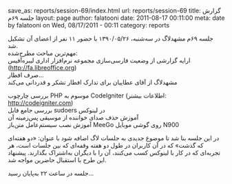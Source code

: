 save_as: reports/session-69/index.html
url: reports/session-69
title: گزارش جلسه ۶۹‌م
layout: page
author: falatooni
date: 2011-08-17 00:11:00
meta: date by falatooni on Wed, 08/17/2011 - 00:11
category: reports

جلسه ۶۹‌م مشهدلاگ در سه‌شنبه، ۱۳۹۰/۰۵/۲۶ با حضور ۱۱ نفر از اعضای آن تشکیل شد.  
مهم‌ترین مباحث مطرح‌شده:  
ارایه گزارشی از وضعیت فارسی‌سازی مجموعه نرم‌افزار اداری لیبره‌آفیس
(<http://fa.libreoffice.org>)  
صرف افطار...  
مشهدلاگ از آقای عطاییان برای تدارک افطار تشکر و قدر‌دانی می‌کند  


<!--more-->



بررسی چارچوب PHP موسوم به CodeIgniter (اطلاعات بیشتر:
<http://codeigniter.com>)  
بررسی جامع فایل sudoers در لینوکس  
آموزش حذف صدای خواننده از موسیقی پس‌زمینه آن  
آموزش نصب سیستم‌عامل متن‌باز MeeGo روی گوشی موبایل N900

در این جلسه بنا شد تا موضوع جدیدی به جلسات لاگ اضافه شود با عنوان: «دو هفته‌ای
که گذشت» که در آن کاربران در طول دو هفته وقفه‌ای که بین جلسات است، هر تجربه‌ای
که در کار با لینوکس کسب می‌کنند، آن را با دیگران به‌اشتراک بگذارند. پیشنهاد
این طرح با استقبال حاضرین مواجه شد.

جلسه در ساعت ۲۲ به‌پایان رسید...
